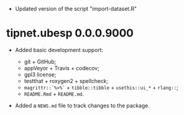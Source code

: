 * Updated version of the script "import-dataset.R"

# tipnet.ubesp 0.0.0.9000
* Added basic development support:
  - git + GitHub;
  - appVeyor + Travis + codecov;
  - gpl3 license;
  - testthat + roxygen2 + spellcheck;
  - `` magrittr::`%>%` `` + `tibble::tibble` + `usethis::ui_*` + 
    `rlang::`;
  - `README.Rmd` + `README.md`.

* Added a `NEWS.md` file to track changes to the package.
